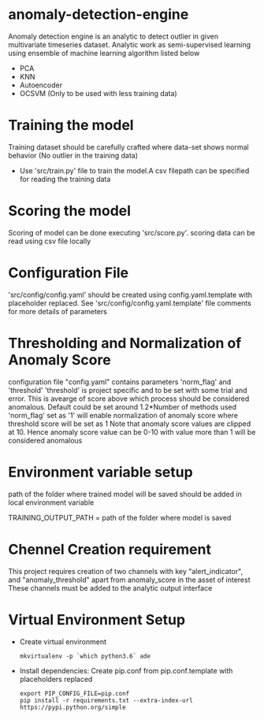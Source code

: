 # anomaly-detection-engine
Anomaly detection engine is an analytic to detect outlier in given multivariate timeseries dataset.
Analytic work as semi-supervised learning using ensemble of machine learning algorithm listed below
- PCA
- KNN
- Autoencoder 
- OCSVM (Only to be used with less training data)

# Training the model
Training dataset should be carefully crafted where data-set shows normal behavior (No outlier in 
the training data)
- Use 'src/train.py' file to train the model.A csv filepath can be specified for reading the training data 

# Scoring the model
Scoring of model can be done executing  'src/score.py'. scoring data can be read using csv file locally

# Configuration File
'src/config/config.yaml' should be created using config.yaml.template with placeholder replaced.
See 'src/config/config.yaml.template' file comments for more details of parameters

# Thresholding and Normalization of Anomaly Score
configuration file "config.yaml" contains parameters 'norm_flag' and 'threshold'
'threshold' is project specific and to be set with some trial and error. This is avearge of score above which 
process should be considered anomalous. Default could be set around 1.2*Number of methods used
'norm_flag' set as '1' will enable normalization of anomaly score where threshold score will be set as 1
Note that anomaly score values are clipped at 10. Hence anomaly score value can be 0-10 with value more than 1
will be considered anomalous
# Environment variable setup
path of the folder where trained model will be saved should be added in local environment variable

TRAINING_OUTPUT_PATH = path of the folder where model is saved  

# Chennel Creation requirement
This project requires creation of two channels with key "alert_indicator", and "anomaly_threshold" apart from anomaly_score in the asset of interest
These channels must be added to the analytic output interface

# Virtual Environment Setup
-   Create virtual environment

        mkvirtualenv -p `which python3.6` ade
 

-   Install dependencies: Create pip.conf from pip.conf.template with placeholders replaced
    
        export PIP_CONFIG_FILE=pip.conf
        pip install -r requirements.txt --extra-index-url https://pypi.python.org/simple


